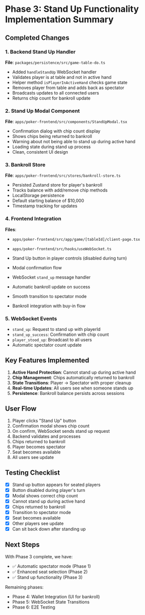 # Phase 3: Stand Up Functionality Implementation Summary

## Completed Changes

### 1. Backend Stand Up Handler
**File**: `packages/persistence/src/game-table-do.ts`

- Added `handleStandUp` WebSocket handler
- Validates player is at table and not in active hand
- Helper method `isPlayerInActiveHand` checks game state
- Removes player from table and adds back as spectator
- Broadcasts updates to all connected users
- Returns chip count for bankroll update

### 2. Stand Up Modal Component
**File**: `apps/poker-frontend/src/components/StandUpModal.tsx`

- Confirmation dialog with chip count display
- Shows chips being returned to bankroll
- Warning about not being able to stand up during active hand
- Loading state during stand up process
- Clean, consistent UI design

### 3. Bankroll Store
**File**: `apps/poker-frontend/src/stores/bankroll-store.ts`

- Persisted Zustand store for player's bankroll
- Tracks balance with add/remove chip methods
- LocalStorage persistence
- Default starting balance of $10,000
- Timestamp tracking for updates

### 4. Frontend Integration
**Files**: 
- `apps/poker-frontend/src/app/game/[tableId]/client-page.tsx`
- `apps/poker-frontend/src/hooks/useWebSocket.ts`

- Stand Up button in player controls (disabled during turn)
- Modal confirmation flow
- WebSocket `stand_up` message handler
- Automatic bankroll update on success
- Smooth transition to spectator mode
- Bankroll integration with buy-in flow

### 5. WebSocket Events
- `stand_up`: Request to stand up with playerId
- `stand_up_success`: Confirmation with chip count
- `player_stood_up`: Broadcast to all users
- Automatic spectator count update

## Key Features Implemented

1. **Active Hand Protection**: Cannot stand up during active hand
2. **Chip Management**: Chips automatically returned to bankroll
3. **State Transitions**: Player → Spectator with proper cleanup
4. **Real-time Updates**: All users see when someone stands up
5. **Persistence**: Bankroll balance persists across sessions

## User Flow

1. Player clicks "Stand Up" button
2. Confirmation modal shows chip count
3. On confirm, WebSocket sends stand up request
4. Backend validates and processes
5. Chips returned to bankroll
6. Player becomes spectator
7. Seat becomes available
8. All users see update

## Testing Checklist

- [x] Stand up button appears for seated players
- [x] Button disabled during player's turn
- [x] Modal shows correct chip count
- [x] Cannot stand up during active hand
- [x] Chips returned to bankroll
- [x] Transition to spectator mode
- [x] Seat becomes available
- [x] Other players see update
- [x] Can sit back down after standing up

## Next Steps

With Phase 3 complete, we have:
- ✅ Automatic spectator mode (Phase 1)
- ✅ Enhanced seat selection (Phase 2)
- ✅ Stand up functionality (Phase 3)

Remaining phases:
- Phase 4: Wallet Integration (UI for bankroll)
- Phase 5: WebSocket State Transitions
- Phase 6: E2E Testing